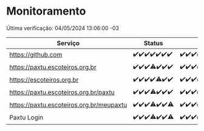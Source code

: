 # Monitoramento

Última verificação: 04/05/2024 13:06:00 -03

|Serviço|Status|Últimas 24h|
|---|---|---|
|https://github.com|<span title="2024-04-27: OK=24">✔️</span><span title="2024-04-28: OK=24">✔️</span><span title="2024-04-29: OK=24">✔️</span><span title="2024-04-30: OK=24">✔️</span><span title="2024-05-01: OK=24">✔️</span><span title="2024-05-02: OK=24">✔️</span><span title="2024-05-03: OK=16">✔️</span>|<span title="03/05/2024 13:07:00 -03 : 200">✔️</span><span title="03/05/2024 14:05:00 -03 : 200">✔️</span><span title="03/05/2024 15:08:00 -03 : 200">✔️</span><span title="03/05/2024 16:04:00 -03 : 200">✔️</span><span title="03/05/2024 17:07:00 -03 : 200">✔️</span><span title="03/05/2024 18:04:00 -03 : 200">✔️</span><span title="03/05/2024 19:06:00 -03 : 200">✔️</span><span title="03/05/2024 20:07:00 -03 : 200">✔️</span><span title="03/05/2024 21:30:00 -03 : 200">✔️</span><span title="03/05/2024 22:41:00 -03 : 200">✔️</span><span title="03/05/2024 23:16:00 -03 : 200">✔️</span><span title="04/05/2024 00:08:00 -03 : 200">✔️</span><span title="04/05/2024 01:08:00 -03 : 200">✔️</span><span title="04/05/2024 02:06:00 -03 : 200">✔️</span><span title="04/05/2024 03:07:00 -03 : 200">✔️</span><span title="04/05/2024 04:06:00 -03 : 200">✔️</span><span title="04/05/2024 05:07:00 -03 : 200">✔️</span><span title="04/05/2024 06:06:00 -03 : 200">✔️</span><span title="04/05/2024 07:05:00 -03 : 200">✔️</span><span title="04/05/2024 08:03:00 -03 : 200">✔️</span><span title="04/05/2024 09:10:00 -03 : 200">✔️</span><span title="04/05/2024 10:06:00 -03 : 200">✔️</span><span title="04/05/2024 11:06:00 -03 : 200">✔️</span><span title="04/05/2024 12:06:00 -03 : 200">✔️</span><span title="04/05/2024 13:06:00 -03 : 200">✔️</span>|
|https://paxtu.escoteiros.org.br|<span title="2024-04-27: OK=24">✔️</span><span title="2024-04-28: OK=24">✔️</span><span title="2024-04-29: OK=24">✔️</span><span title="2024-04-30: OK=23, Falhas=1">⚠️</span><span title="2024-05-01: OK=24">✔️</span><span title="2024-05-02: OK=24">✔️</span><span title="2024-05-03: OK=16">✔️</span>|<span title="03/05/2024 13:07:00 -03 : 200">✔️</span><span title="03/05/2024 14:05:00 -03 : 200">✔️</span><span title="03/05/2024 15:08:00 -03 : 200">✔️</span><span title="03/05/2024 16:04:00 -03 : 200">✔️</span><span title="03/05/2024 17:07:00 -03 : 200">✔️</span><span title="03/05/2024 18:04:00 -03 : 200">✔️</span><span title="03/05/2024 19:06:00 -03 : 200">✔️</span><span title="03/05/2024 20:07:00 -03 : 200">✔️</span><span title="03/05/2024 21:30:00 -03 : 200">✔️</span><span title="03/05/2024 22:41:00 -03 : 200">✔️</span><span title="03/05/2024 23:16:00 -03 : 200">✔️</span><span title="04/05/2024 00:08:00 -03 : 200">✔️</span><span title="04/05/2024 01:08:00 -03 : 200">✔️</span><span title="04/05/2024 02:06:00 -03 : 200">✔️</span><span title="04/05/2024 03:07:00 -03 : 200">✔️</span><span title="04/05/2024 04:06:00 -03 : 200">✔️</span><span title="04/05/2024 05:07:00 -03 : 200">✔️</span><span title="04/05/2024 06:06:00 -03 : 200">✔️</span><span title="04/05/2024 07:05:00 -03 : 200">✔️</span><span title="04/05/2024 08:03:00 -03 : 200">✔️</span><span title="04/05/2024 09:10:00 -03 : 200">✔️</span><span title="04/05/2024 10:06:00 -03 : 200">✔️</span><span title="04/05/2024 11:06:00 -03 : 200">✔️</span><span title="04/05/2024 12:06:00 -03 : 200">✔️</span><span title="04/05/2024 13:06:00 -03 : 200">✔️</span>|
|https://escoteiros.org.br|<span title="2024-04-27: OK=24">✔️</span><span title="2024-04-28: OK=24">✔️</span><span title="2024-04-29: OK=24">✔️</span><span title="2024-04-30: OK=24">✔️</span><span title="2024-05-01: OK=23, Falhas=1">⚠️</span><span title="2024-05-02: OK=24">✔️</span><span title="2024-05-03: OK=16">✔️</span>|<span title="03/05/2024 13:07:00 -03 : 200">✔️</span><span title="03/05/2024 14:05:00 -03 : 200">✔️</span><span title="03/05/2024 15:08:00 -03 : 200">✔️</span><span title="03/05/2024 16:04:00 -03 : 200">✔️</span><span title="03/05/2024 17:07:00 -03 : 200">✔️</span><span title="03/05/2024 18:04:00 -03 : 200">✔️</span><span title="03/05/2024 19:06:00 -03 : 200">✔️</span><span title="03/05/2024 20:07:00 -03 : 200">✔️</span><span title="03/05/2024 21:30:00 -03 : 200">✔️</span><span title="03/05/2024 22:41:00 -03 : 200">✔️</span><span title="03/05/2024 23:16:00 -03 : 200">✔️</span><span title="04/05/2024 00:08:00 -03 : 200">✔️</span><span title="04/05/2024 01:08:00 -03 : 200">✔️</span><span title="04/05/2024 02:06:00 -03 : 200">✔️</span><span title="04/05/2024 03:07:00 -03 : 200">✔️</span><span title="04/05/2024 04:06:00 -03 : 200">✔️</span><span title="04/05/2024 05:07:00 -03 : 200">✔️</span><span title="04/05/2024 06:06:00 -03 : 200">✔️</span><span title="04/05/2024 07:05:00 -03 : 200">✔️</span><span title="04/05/2024 08:03:00 -03 : 200">✔️</span><span title="04/05/2024 09:10:00 -03 : 200">✔️</span><span title="04/05/2024 10:06:00 -03 : 200">✔️</span><span title="04/05/2024 11:06:00 -03 : 200">✔️</span><span title="04/05/2024 12:06:00 -03 : 200">✔️</span><span title="04/05/2024 13:06:00 -03 : 200">✔️</span>|
|https://paxtu.escoteiros.org.br/paxtu|<span title="2024-04-27: OK=24">✔️</span><span title="2024-04-28: OK=24">✔️</span><span title="2024-04-29: OK=24">✔️</span><span title="2024-04-30: OK=23, Falhas=1">⚠️</span><span title="2024-05-01: OK=24">✔️</span><span title="2024-05-02: OK=24">✔️</span><span title="2024-05-03: OK=16">✔️</span>|<span title="03/05/2024 13:07:00 -03 : 200">✔️</span><span title="03/05/2024 14:05:00 -03 : 200">✔️</span><span title="03/05/2024 15:08:00 -03 : 200">✔️</span><span title="03/05/2024 16:04:00 -03 : 200">✔️</span><span title="03/05/2024 17:07:00 -03 : 200">✔️</span><span title="03/05/2024 18:04:00 -03 : 200">✔️</span><span title="03/05/2024 19:06:00 -03 : 200">✔️</span><span title="03/05/2024 20:07:00 -03 : 200">✔️</span><span title="03/05/2024 21:30:00 -03 : 200">✔️</span><span title="03/05/2024 22:41:00 -03 : 200">✔️</span><span title="03/05/2024 23:16:00 -03 : 200">✔️</span><span title="04/05/2024 00:08:00 -03 : 200">✔️</span><span title="04/05/2024 01:08:00 -03 : 200">✔️</span><span title="04/05/2024 02:06:00 -03 : 200">✔️</span><span title="04/05/2024 03:07:00 -03 : 200">✔️</span><span title="04/05/2024 04:06:00 -03 : 200">✔️</span><span title="04/05/2024 05:07:00 -03 : 200">✔️</span><span title="04/05/2024 06:06:00 -03 : 200">✔️</span><span title="04/05/2024 07:05:00 -03 : 200">✔️</span><span title="04/05/2024 08:03:00 -03 : 200">✔️</span><span title="04/05/2024 09:10:00 -03 : 200">✔️</span><span title="04/05/2024 10:06:00 -03 : 200">✔️</span><span title="04/05/2024 11:06:00 -03 : 200">✔️</span><span title="04/05/2024 12:06:00 -03 : 200">✔️</span><span title="04/05/2024 13:06:00 -03 : 200">✔️</span>|
|https://paxtu.escoteiros.org.br/meupaxtu|<span title="2024-04-27: OK=24">✔️</span><span title="2024-04-28: OK=24">✔️</span><span title="2024-04-29: OK=24">✔️</span><span title="2024-04-30: OK=23, Falhas=1">⚠️</span><span title="2024-05-01: OK=24">✔️</span><span title="2024-05-02: OK=24">✔️</span><span title="2024-05-03: OK=14, Falhas=2">⚠️</span>|<span title="03/05/2024 13:07:00 -03 : 200">✔️</span><span title="03/05/2024 14:05:00 -03 : 200">✔️</span><span title="03/05/2024 15:08:00 -03 : 200">✔️</span><span title="03/05/2024 16:04:00 -03 : 200">✔️</span><span title="03/05/2024 17:07:00 -03 : 200">✔️</span><span title="03/05/2024 18:04:00 -03 : 200">✔️</span><span title="03/05/2024 19:06:00 -03 : 200">✔️</span><span title="03/05/2024 20:07:00 -03 : 200">✔️</span><span title="03/05/2024 21:30:00 -03 : 200">✔️</span><span title="03/05/2024 22:41:00 -03 : 200">✔️</span><span title="03/05/2024 23:16:00 -03 : 200">✔️</span><span title="04/05/2024 00:08:00 -03 : 200">✔️</span><span title="04/05/2024 01:08:00 -03 : 200">✔️</span><span title="04/05/2024 02:06:00 -03 : 200">✔️</span><span title="04/05/2024 03:07:00 -03 : 200">✔️</span><span title="04/05/2024 04:06:00 -03 : 200">✔️</span><span title="04/05/2024 05:07:00 -03 : 200">✔️</span><span title="04/05/2024 06:06:00 -03 : 200">✔️</span><span title="04/05/2024 07:05:00 -03 : 200">✔️</span><span title="04/05/2024 08:03:00 -03 : 200">✔️</span><span title="04/05/2024 09:10:00 -03 : 200">✔️</span><span title="04/05/2024 10:06:00 -03 : 200">✔️</span><span title="04/05/2024 11:06:00 -03 : 200">✔️</span><span title="04/05/2024 12:06:00 -03 : 200">✔️</span><span title="04/05/2024 13:06:00 -03 : 200">✔️</span>|
|Paxtu Login|<span title="2024-04-27: OK=24">✔️</span><span title="2024-04-28: OK=24">✔️</span><span title="2024-04-29: OK=24">✔️</span><span title="2024-04-30: OK=23, Falhas=1">⚠️</span><span title="2024-05-01: OK=24">✔️</span><span title="2024-05-02: OK=24">✔️</span><span title="2024-05-03: OK=14, Falhas=2">⚠️</span>|<span title="03/05/2024 13:07:00 -03 : 200">✔️</span><span title="03/05/2024 14:05:00 -03 : 200">✔️</span><span title="03/05/2024 15:08:00 -03 : 200">✔️</span><span title="03/05/2024 16:04:00 -03 : 200">✔️</span><span title="03/05/2024 17:07:00 -03 : 200">✔️</span><span title="03/05/2024 18:04:00 -03 : 200">✔️</span><span title="03/05/2024 19:06:00 -03 : 200">✔️</span><span title="03/05/2024 20:07:00 -03 : 200">✔️</span><span title="03/05/2024 21:30:00 -03 : 200">✔️</span><span title="03/05/2024 22:41:00 -03 : 200">✔️</span><span title="03/05/2024 23:16:00 -03 : 200">✔️</span><span title="04/05/2024 00:08:00 -03 : 200">✔️</span><span title="04/05/2024 01:08:00 -03 : 200">✔️</span><span title="04/05/2024 02:06:00 -03 : 200">✔️</span><span title="04/05/2024 03:07:00 -03 : 200">✔️</span><span title="04/05/2024 04:06:00 -03 : 200">✔️</span><span title="04/05/2024 05:07:00 -03 : 200">✔️</span><span title="04/05/2024 06:06:00 -03 : 200">✔️</span><span title="04/05/2024 07:05:00 -03 : 200">✔️</span><span title="04/05/2024 08:03:00 -03 : 200">✔️</span><span title="04/05/2024 09:10:00 -03 : 200">✔️</span><span title="04/05/2024 10:06:00 -03 : 200">✔️</span><span title="04/05/2024 11:06:00 -03 : 200">✔️</span><span title="04/05/2024 12:06:00 -03 : 200">✔️</span><span title="04/05/2024 13:06:00 -03 : 200">✔️</span>|
